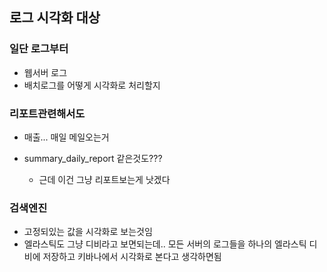 ## 로그 시각화 대상

  ### 일단 로그부터 
  * 웹서버 로그
  * 배치로그를 어떻게 시각화로 처리할지

  ### 리포트관련해서도
  * 매출... 매일 메일오는거
  
  * summary_daily_report 같은것도??? 
    + 근데 이건 그냥 리포트보는게 낫겠다



### 검색엔진
  * 고정되있는 값을 시각화로 보는것임
  * 엘라스틱도 그냥 디비라고 보면되는데.. 모든 서버의 로그들을 하나의 엘라스틱 디비에 저장하고 키바나에서 시각화로 본다고 생각하면됨

